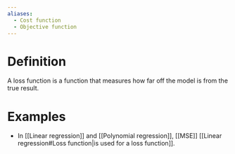 ```yaml
---
aliases:
  - Cost function
  - Objective function
---
```


# Definition
A loss function is a function that measures how far off the model is from the true result. 
# Examples
- In [[Linear regression]] and [[Polynomial regression]], [[MSE]] [[Linear regression#Loss function|is used for a loss function]]. 